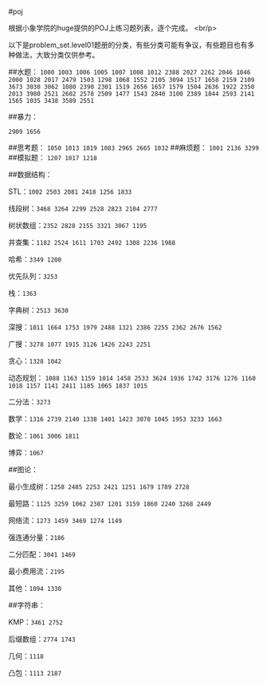 
#poj

根据小象学院的huge提供的POJ上练习题列表，逐个完成。
<br/p>

以下是problem_set.level01题册的分类，有些分类可能有争议，有些题目也有多种做法，大致分类仅供参考。

##水题：
```1000 1003 1006 1005 1007 1008 1012 2388 2027 2262 2046 1046 2000 1028 2017 2479 1503 1298 1068 1552 2105 3094 1517 1658 2159 2109 3673 3030 3062 1080 2390 2301 1519 2656 1657 1579 1504 2636 1922 2350 2013 3980 2521 2602 2578 2509 1477 1543 2840 3100 2389 1844 2593 2141 1565 1035 3438 3589 2551```

##暴力：

```2909 1656```

##思考题：
```1050 1013 1019 1083 2965 2665 1032``` 
##麻烦题：
```1001 2136 3299 ```
##模拟题：
```1207 1017 1218``` 

##数据结构：

STL：```1002 2503 2081 2418 1256 1833``` 

线段树：```3468 3264 2299 2528 2823 2104 2777``` 

树状数组：```2352 2828 2155 3321 3067 1195```

并查集：```1182 2524 1611 1703 2492 1308 2236 1988``` 

哈希：```3349 1200``` 

优先队列：```3253```

栈：```1363``` 

字典树：```2513 3630``` 

深搜：```1011 1664 1753 1979 2488 1321 2386 2255 2362 2676 1562``` 

广搜：```3278 1077 1915 3126 1426 2243 2251 ```

贪心：```1328 1042``` 

动态规划：
```1088 1163 1159 1014 1458 2533 3624 1936 1742 3176 1276 1160 1018 1157 1141 2411 1185 1065 1837 1015 ```

二分法：```3273```

数学：```1316 2739 2140 1338 1401 1423 3070 1045 1953 3233 1663``` 

数论：```1061 3006 1811``` 

博弈：```1067```

##图论：

最小生成树：```1258 2485 2253 2421 1251 1679 1789 2728``` 

最短路：```1125 3259 1062 2387 1201 3159 1860 2240 3268 2449``` 

网络流：```1273 1459 3469 1274 1149```

强连通分量：```2186 ```

二分匹配：```3041 1469``` 

最小费用流：```2195 ```

其他：```1094 1330``` 

##字符串：

KMP：```3461 2752``` 

后缀数组：```2774 1743 ```


几何：```1118```

凸包：```1113 2187 ```
